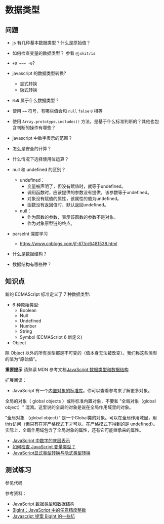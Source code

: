 # 数据类型

## 问题

- js 有几种基本数据类型？什么是原始值？
- 如何检查变量的数据类型？ 参看 `@jskit/is`
- `+0 === -0`?
- javascript 的数据类型转换?
  - 显式转换
  - 隐式转换
- `NaN` 属于什么数据类型？
- 使用 `==` 符号，有哪些值会和 `null` `false` `0` 相等
- 使用 `Array.prototype.includes()` 方法，是基于什么标准判断的？其他也包含判断的操作有哪些？
- javascript 中数字表示的范围？
- 怎么是安全的计算？
- 什么情况下选择使用位运算？
- null 和 undefined 的区别？
  - undefined：
    - 变量被声明了，但没有赋值时，就等于undefined。
    - 调用函数时，应该提供的参数没有提供，该参数等于undefined。
    - 对象没有赋值的属性，该属性的值为undefined。
    - 函数没有返回值时，默认返回undefined。
  - null：
    - 作为函数的参数，表示该函数的参数不是对象。
    - 作为对象原型链的终点。
- parseInt 深度学习
  - https://www.cnblogs.com/jf-67/p/6481538.html

- 什么是数据结构？
- 数据结构有哪些种？

## 知识点

新的 ECMAScript 标准定义了 7 种数据类型:

- 6 种原始类型:
  - Boolean
  - Null
  - Undefined
  - Number
  - String
  - Symbol (ECMAScript 6 新定义)
- Object

除 Object 以外的所有类型都是不可变的（值本身无法被改变）。我们称这些类型的值为“原始值”。

**重要提示** 请熟读 MDN 参考文档[JavaScript 数据类型和数据结构
](https://developer.mozilla.org/zh-CN/docs/Web/JavaScript/Data_structures)

扩展阅读：

- JavaScript 有一个[内置对象的标准库](https://developer.mozilla.org/zh-CN/docs/Web/JavaScript/Reference/Global_Objects)。你可以查看参考来了解更多对象。

全局的对象（ global objects ）或称标准内置对象，不要和 "全局对象（global object）" 混淆。这里说的全局的对象是说在全局作用域里的对象。

"全局对象 （global object）” 是一个Global类的对象。可以在全局作用域里，用this访问（但只有在非严格模式下才可以，在严格模式下得到的是 undefined）。实际上，全局作用域包含了全局对象的属性，还有它可能继承来的属性。

- [JavaScript 中数字的底层表示](https://harttle.land/2018/06/29/javascript-numbers.html)
- [如何检查 JavaScript 变量类型？](https://harttle.land/2015/09/18/js-type-checking.html)
- [JavaScript显式类型转换与隐式类型转换](https://harttle.land/2015/08/21/js-type-conv.html)

## 测试练习

参见代码

参考资料：

- [JavaScript 数据类型和数据结构](https://developer.mozilla.org/zh-CN/docs/Web/JavaScript/Data_structures)
- [BigInt：JavaScript 中的任意精度整数](https://zhuanlan.zhihu.com/p/36330307)
- [Javascript 提案 BigInt 的一些坑](https://zhuanlan.zhihu.com/p/36385254)
